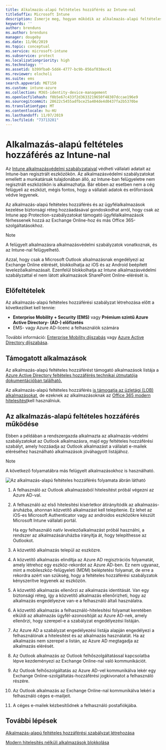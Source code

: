 ```yaml
---
title: Alkalmazás-alapú feltételes hozzáférés az Intune-nal
titleSuffix: Microsoft Intune
description: Ismerje meg, hogyan működik az alkalmazás-alapú feltételes hozzáférés az Intune-nal.
keywords: ''
author: brenduns
ms.author: brenduns
manager: dougeby
ms.date: 11/06/2019
ms.topic: conceptual
ms.service: microsoft-intune
ms.subservice: protect
ms.localizationpriority: high
ms.technology: ''
ms.assetid: b399fba0-5dd4-4777-bc9b-856af038ec41
ms.reviewer: elocholi
ms.suite: ems
search.appverid: MET150
ms.custom: intune-azure
ms.collection: M365-identity-device-management
ms.openlocfilehash: f0b5e67c433f2d3633219650f48307dccae196e9
ms.sourcegitcommit: 28622c5455adfbce25a404de4d0437fa2b5370be
ms.translationtype: MT
ms.contentlocale: hu-HU
ms.lasthandoff: 11/07/2019
ms.locfileid: "73713281"
---
```

# <a name="app-based-conditional-access-with-intune"></a>Alkalmazás-alapú feltételes hozzáférés az Intune-nal

Az [Intune alkalmazásvédelmi szabályzataival](../apps/app-protection-policy.md) védheti vállalati adatait az Intune-ban regisztrált eszközökön. Az alkalmazásvédelmi szabályzatokat emellett a munkatársak tulajdonában álló, az Intune-ban felügyeletre nem regisztrált eszközökön is alkalmazhatja. Bár ebben az esetben nem a cég felügyeli az eszközt, mégis fontos, hogy a vállalati adatok és erőforrások védve legyenek.

Az alkalmazás-alapú feltételes hozzáférés és az ügyfélalkalmazások kezelése biztonsági réteg hozzáadásával gondoskodhat arról, hogy csak az Intune app Protection-szabályzatokat támogató ügyfélalkalmazások férhessenek hozzá az Exchange Online-hoz és más Office 365-szolgáltatásokhoz.

> [!NOTE]
> A felügyelt alkalmazásra alkalmazásvédelmi szabályzatok vonatkoznak, és az Intune-nal felügyelhető.

Azzal, hogy csak a Microsoft Outlook alkalmazásnak engedélyezi az Exchange Online elérését, blokkolhatja az iOS és az Android beépített levelezőalkalmazásait. Ezenfelül blokkolhatja az Intune alkalmazásvédelmi szabályzattal el nem látott alkalmazások SharePoint Online-elérését is.

## <a name="prerequisites"></a>Előfeltételek

Az alkalmazás-alapú feltételes hozzáférési szabályzat létrehozása előtt a következőket kell tennie:

- **Enterprise Mobility + Security (EMS)** vagy **Prémium szintű Azure Active Directory- (AD-) előfizetés**
- EMS- vagy Azure AD-licenc a felhasználók számára

További információ: [Enterprise Mobility díjszabás](https://www.microsoft.com/cloud-platform/enterprise-mobility-pricing) vagy [Azure Active Directory díjszabása](https://azure.microsoft.com/pricing/details/active-directory/).

## <a name="supported-apps"></a>Támogatott alkalmazások

Az alkalmazás-alapú feltételes hozzáférést támogató alkalmazások listája a [Azure Active Directory feltételes hozzáférés technikai útmutatója dokumentációban található.](https://docs.microsoft.com/azure/active-directory/active-directory-conditional-access-technical-reference)

Az alkalmazás-alapú feltételes hozzáférés [is támogatja az üzletági (LOB) alkalmazásokat](app-modern-authentication-block.md), de ezeknek az alkalmazásoknak az [Office 365 modern hitelesítést](https://support.office.com/article/Using-Office-365-modern-authentication-with-Office-clients-776c0036-66fd-41cb-8928-5495c0f9168a)kell használniuk. 

## <a name="how-app-based-conditional-access-works"></a>Az alkalmazás-alapú feltételes hozzáférés működése

Ebben a példában a rendszergazda alkalmazta az alkalmazás-védelmi szabályzatokat az Outlook alkalmazásra, majd egy feltételes hozzáférési szabályt, amely hozzáadja az Outlook alkalmazást a vállalati e-mailek eléréséhez használható alkalmazások jóváhagyott listájához.

> [!NOTE]
> A következő folyamatábra más felügyelt alkalmazásokhoz is használható.

![Az alkalmazás-alapú feltételes hozzáférés folyamata ábrán látható](./media/app-based-conditional-access-intune/ca-intune-common-ways-3.png)

1. A felhasználó az Outlook alkalmazásból hitelesítést próbál végezni az Azure AD-val.

2. A felhasználó az első hitelesítési kísérletkor átirányítódik az alkalmazás-áruházba, ahonnan közvetítő alkalmazást kell telepítenie. Ez lehet az iOS-es Microsoft Authenticator vagy az androidos eszközökre készült Microsoft Intune vállalati portál.

   Ha egy felhasználó natív levelezőalkalmazást próbál használni, a rendszer az alkalmazásáruházba irányítja át, hogy telepíthesse az Outlookot.

3. A közvetítő alkalmazás települ az eszközre.

4. A közvetítő alkalmazás elindítja az Azure AD regisztrációs folyamatát, amely létrehoz egy eszköz-rekordot az Azure AD-ben. Ez nem ugyanaz, mint a mobileszköz-felügyeleti (MDM) beléptetési folyamat, de erre a rekordra azért van szükség, hogy a feltételes hozzáférési szabályzatok kényszerítve legyenek az eszközön.

5. A közvetítő alkalmazás ellenőrzi az alkalmazás identitását. Van egy biztonsági réteg, így a közvetítő alkalmazás ellenőrizheti, hogy az alkalmazás engedélyezve van-e a felhasználó általi használatra.

6. A közvetítő alkalmazás a felhasználó-hitelesítési folyamat keretében elküldi az alkalmazás ügyfél-azonosítóját az Azure AD-nek, amely ellenőrzi, hogy szerepel-e a szabályzat engedélyezési listáján.

7. Az Azure AD a szabályzat engedélyezési listája alapján engedélyezi a felhasználónak a hitelesítést és az alkalmazás használatát. Ha az alkalmazás nem szerepel a listán, az Azure AD megtagadja az alkalmazás elérését.

8. Az Outlook alkalmazás az Outlook felhőszolgáltatással kapcsolatba lépve kezdeményezi az Exchange Online-nal való kommunikációt.

9. Az Outlook felhőszolgáltatás az Azure AD-vel kommunikálva lekér egy Exchange Online-szolgáltatás-hozzáférési jogkivonatot a felhasználó részére.

10. Az Outlook alkalmazás az Exchange Online-nal kommunikálva lekéri a felhasználó céges e-mailjeit.

11. A céges e-mailek kézbesítődnek a felhasználó postafiókjába.

## <a name="next-steps"></a>További lépések
[Alkalmazás-alapú feltételes hozzáférési szabályzat létrehozása](app-based-conditional-access-intune-create.md)

[Modern hitelesítés nélküli alkalmazások blokkolása](app-modern-authentication-block.md)
